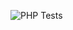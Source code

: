 
 ![PHP Tests](https://github.com/DeltaBairon/Despliegue_PHP.git/workflows/PHP%20Tests/badge.svg) 

